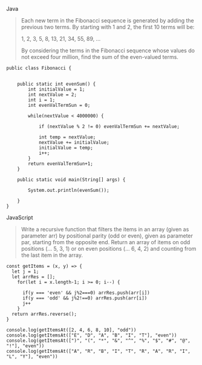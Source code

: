 Java
> Each new term in the Fibonacci sequence is generated by adding the previous two terms. By starting with 1 and 2, the first 10 terms will be:
> 
> 1, 2, 3, 5, 8, 13, 21, 34, 55, 89, ...
> 
> By considering the terms in the Fibonacci sequence whose values do not exceed four million, find the sum of the even-valued terms.
```
public class Fibonacci {
	
	
	public static int evenSum() {
		int initialValue = 1;
		int nextValue = 2;
		int i = 1;
		int evenValTermSun = 0;
    
		while(nextValue < 4000000) {
			
			if (nextValue % 2 != 0) evenValTermSun += nextValue;
			
			int temp = nextValue;
			nextValue += initialValue;
			initialValue = temp;
			i++;
		}
		return evenValTermSun+1;
	}
	
	public static void main(String[] args) {
		
		System.out.println(evenSum());
		
	}
}
```
JavaScript
> Write a recursive function that filters the items in an array (given as parameter arr) by positional parity (odd or even), 
> given as parameter par, starting from the opposite end. 
> Return an array of items on odd positions (... 5, 3, 1) 
> or on even positions (... 6, 4, 2) and counting from the last item in the array.

```
const getItems = (x, y) => {
  let j = 1;
  let arrRes = [];
	for(let i = x.length-1; i >= 0; i--) {
    	
      if(y === 'even' && j%2===0) arrRes.push(arr[i])
      if(y === 'odd' && j%2!==0) arrRes.push(arr[i])
      j++
    }
  return arrRes.reverse();
} 

console.log(getItemsAt([2, 4, 6, 8, 10], "odd"))
console.log(getItemsAt(["E", "D", "A", "B", "I", "T"], "even"))
console.log(getItemsAt([")", "(", "*", "&", "^", "%", "$", "#", "@", "!"], "even"))
console.log(getItemsAt(["A", "R", "B", "I", "T", "R", "A", "R", "I", "L", "Y"], "even"))
```
